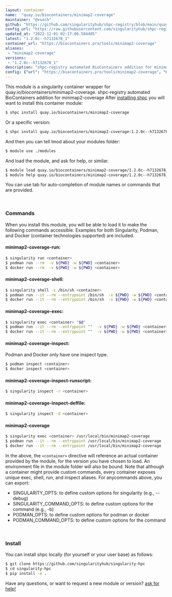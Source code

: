 ```yaml
---
layout: container
name:  "quay.io/biocontainers/minimap2-coverage"
maintainer: "@vsoch"
github: "https://github.com/singularityhub/shpc-registry/blob/main/quay.io/biocontainers/minimap2-coverage/container.yaml"
config_url: "https://raw.githubusercontent.com/singularityhub/shpc-registry/main/quay.io/biocontainers/minimap2-coverage/container.yaml"
updated_at: "2022-12-01 02:17:06.584405"
latest: "1.2.0c--h7132678_1"
container_url: "https://biocontainers.pro/tools/minimap2-coverage"
aliases:
 - "minimap2-coverage"
versions:
 - "1.2.0c--h7132678_1"
description: "shpc-registry automated BioContainers addition for minimap2-coverage"
config: {"url": "https://biocontainers.pro/tools/minimap2-coverage", "maintainer": "@vsoch", "description": "shpc-registry automated BioContainers addition for minimap2-coverage", "latest": {"1.2.0c--h7132678_1": "sha256:7d1b30706d8c3d12c97fda057cf7278cca18cad4548f62a12150c2f4e9cedd73"}, "tags": {"1.2.0c--h7132678_1": "sha256:7d1b30706d8c3d12c97fda057cf7278cca18cad4548f62a12150c2f4e9cedd73"}, "docker": "quay.io/biocontainers/minimap2-coverage", "aliases": {"minimap2-coverage": "/usr/local/bin/minimap2-coverage"}}
---
```


This module is a singularity container wrapper for quay.io/biocontainers/minimap2-coverage.
shpc-registry automated BioContainers addition for minimap2-coverage
After [installing shpc](#install) you will want to install this container module:


```bash
$ shpc install quay.io/biocontainers/minimap2-coverage
```

Or a specific version:

```bash
$ shpc install quay.io/biocontainers/minimap2-coverage:1.2.0c--h7132678_1
```

And then you can tell lmod about your modules folder:

```bash
$ module use ./modules
```

And load the module, and ask for help, or similar.

```bash
$ module load quay.io/biocontainers/minimap2-coverage/1.2.0c--h7132678_1
$ module help quay.io/biocontainers/minimap2-coverage/1.2.0c--h7132678_1
```

You can use tab for auto-completion of module names or commands that are provided.

<br>

### Commands

When you install this module, you will be able to load it to make the following commands accessible.
Examples for both Singularity, Podman, and Docker (container technologies supported) are included.

#### minimap2-coverage-run:

```bash
$ singularity run <container>
$ podman run --rm  -v ${PWD} -w ${PWD} <container>
$ docker run --rm  -v ${PWD} -w ${PWD} <container>
```

#### minimap2-coverage-shell:

```bash
$ singularity shell -s /bin/sh <container>
$ podman run --it --rm --entrypoint /bin/sh  -v ${PWD} -w ${PWD} <container>
$ docker run --it --rm --entrypoint /bin/sh  -v ${PWD} -w ${PWD} <container>
```

#### minimap2-coverage-exec:

```bash
$ singularity exec <container> "$@"
$ podman run --it --rm --entrypoint ""  -v ${PWD} -w ${PWD} <container> "$@"
$ docker run --it --rm --entrypoint ""  -v ${PWD} -w ${PWD} <container> "$@"
```

#### minimap2-coverage-inspect:

Podman and Docker only have one inspect type.

```bash
$ podman inspect <container>
$ docker inspect <container>
```

#### minimap2-coverage-inspect-runscript:

```bash
$ singularity inspect -r <container>
```

#### minimap2-coverage-inspect-deffile:

```bash
$ singularity inspect -d <container>
```


#### minimap2-coverage

```bash
$ singularity exec <container> /usr/local/bin/minimap2-coverage
$ podman run --it --rm --entrypoint /usr/local/bin/minimap2-coverage   -v ${PWD} -w ${PWD} <container> -c " $@"
$ docker run --it --rm --entrypoint /usr/local/bin/minimap2-coverage   -v ${PWD} -w ${PWD} <container> -c " $@"
```



In the above, the `<container>` directive will reference an actual container provided
by the module, for the version you have chosen to load. An environment file in the
module folder will also be bound. Note that although a container
might provide custom commands, every container exposes unique exec, shell, run, and
inspect aliases. For anycommands above, you can export:

 - SINGULARITY_OPTS: to define custom options for singularity (e.g., --debug)
 - SINGULARITY_COMMAND_OPTS: to define custom options for the command (e.g., -b)
 - PODMAN_OPTS: to define custom options for podman or docker
 - PODMAN_COMMAND_OPTS: to define custom options for the command

<br>

### Install

You can install shpc locally (for yourself or your user base) as follows:

```bash
$ git clone https://github.com/singularityhub/singularity-hpc
$ cd singularity-hpc
$ pip install -e .
```

Have any questions, or want to request a new module or version? [ask for help!](https://github.com/singularityhub/singularity-hpc/issues)